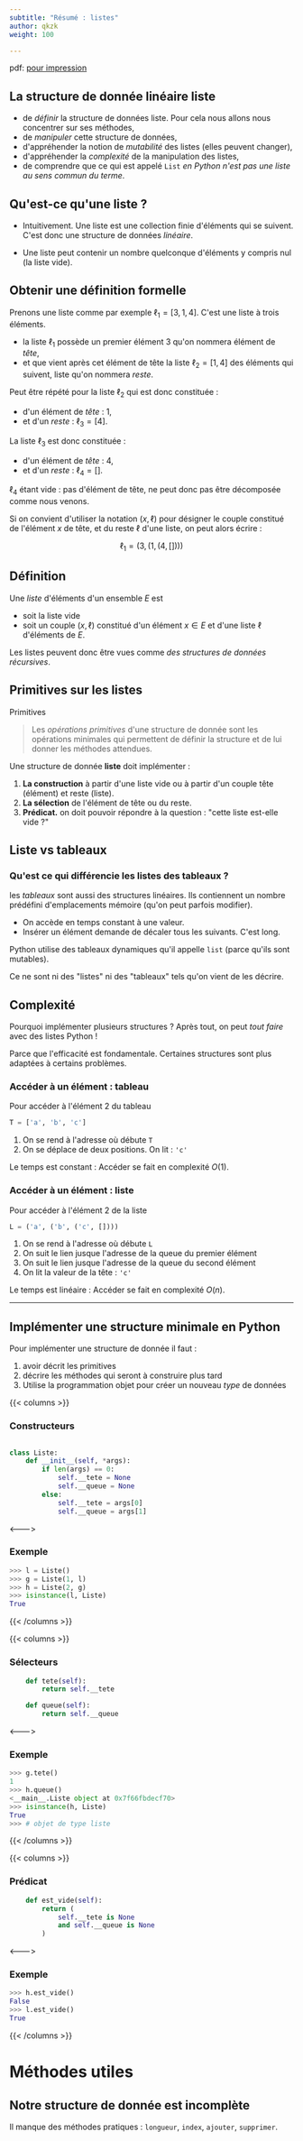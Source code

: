 ```yaml
---
subtitle: "Résumé : listes"
author: qkzk
weight: 100

---
```


pdf: [pour impression](/uploads/docnsitale/listes/listes_resume.pdf)


## La structure de donnée linéaire **liste**


- de _définir_ la structure de données liste. Pour cela nous allons nous concentrer sur ses méthodes,
- de _manipuler_ cette structure de données,
- d'appréhender la notion de _mutabilité_ des listes (elles peuvent changer),
- d'appréhender la _complexité_ de la manipulation des listes,
- de comprendre que ce qui est appelé `List` _en Python n'est pas une liste au sens commun du terme_.


## Qu'est-ce qu'une liste ?

* Intuitivement. Une liste est une collection finie d'éléments qui se suivent. C'est donc une structure de données *linéaire*.

* Une liste peut contenir un nombre quelconque d'éléments y compris nul (la liste vide).

## Obtenir une définition formelle

Prenons une liste comme par exemple $\ell_1 = [3, 1, 4]$.  C'est une liste à trois éléments.


* la liste $\ell_1$ possède un premier élément $3$ qu'on nommera élément de *tête*,
* et que vient après cet élément de tête la liste $\ell_2 = [1, 4]$ des éléments qui suivent,
  liste qu'on nommera *reste*.


Peut être répété pour la liste $\ell_2$ qui est donc constituée :

* d'un élément de *tête* : $1$,
* et d'un *reste* : $\ell_3 = [4]$.

La liste $\ell_3$ est donc constituée :

* d'un élément de *tête* : $4$,
* et d'un *reste* : $\ell_4 = []$.

$\ell_4$ étant vide : pas d'élément de tête, ne peut donc pas être décomposée comme nous venons.



Si on convient d'utiliser la notation $(x,\ell)$ pour désigner le couple constitué de
l'élément $x$ de tête, et du reste $\ell$ d'une liste, on peut alors écrire :


$$\ell_1 = (3, (1, (4, [])))$$



## Définition


Une *liste* d'éléments d'un ensemble $E$ est

* soit la liste vide
* soit un couple $(x,\ell)$ constitué d'un élément $x\in E$
 et d'une liste $\ell$ d'éléments de $E$.

Les listes peuvent donc être vues comme _des structures de données récursives_.

## Primitives sur les listes


Primitives

>   Les _opérations primitives_ d'une structure de donnée sont les opérations minimales qui permettent de définir la structure et de lui donner les méthodes attendues.




Une structure de donnée **liste** doit implémenter :

1. **La construction** à partir d'une liste vide ou à partir d'un couple tête (élément) et reste (liste).
2. **La sélection** de l'élément de tête ou du reste.
3. **Prédicat.** on doit pouvoir répondre à la question : "cette liste est-elle vide ?"

## Liste vs tableaux

### Qu'est ce qui différencie les listes des tableaux ?

les _tableaux_ sont aussi des structures linéaires. Ils contiennent un nombre
prédéfini d'emplacements mémoire (qu'on peut parfois modifier).

* On accède en temps constant à une valeur.
* Insérer un élément demande de décaler tous les suivants. C'est long.

Python utilise des tableaux dynamiques qu'il appelle `list` (parce qu'ils sont mutables).

Ce ne sont ni des "listes" ni des "tableaux" tels qu'on vient de les décrire.

## Complexité


Pourquoi implémenter plusieurs structures ? Après tout, on peut
_tout faire_ avec des listes Python !

Parce que l'efficacité est fondamentale. Certaines structures sont plus adaptées à certains problèmes.


### Accéder à un élément : tableau

Pour accéder à l'élément 2 du tableau

```python
T = ['a', 'b', 'c']
```

1. On se rend à l'adresse où débute `T`
2. On se déplace de deux positions. On lit : `'c'`

Le temps est constant : Accéder se fait en complexité $O(1)$.

### Accéder à un élément : liste

Pour accéder à l'élément 2 de la liste

```python
L = ('a', ('b', ('c', [])))
```

1. On se rend à l'adresse où débute `L`
2. On suit le lien jusque l'adresse de la queue du premier élément
2. On suit le lien jusque l'adresse de la queue du second élément
3. On lit la valeur de la tête : `'c'`

Le temps est linéaire : Accéder se fait en complexité $O(n)$.

---


## Implémenter une structure minimale en Python

Pour implémenter une structure de donnée il faut :

1. avoir décrit les primitives
2. décrire les méthodes qui seront à construire plus tard
3. Utilise la programmation objet pour créer un nouveau _type_ de données

{{< columns >}} <!-- begin columns block -->
### Constructeurs

```python

class Liste:
    def __init__(self, *args):
        if len(args) == 0:
            self.__tete = None
            self.__queue = None
        else:
            self.__tete = args[0]
            self.__queue = args[1]
```
<---> <!-- magic separator, between columns -->


### Exemple

```python
>>> l = Liste()
>>> g = Liste(1, l)
>>> h = Liste(2, g)      
>>> isinstance(l, Liste) 
True                     
```

{{< /columns >}}

{{< columns >}}
### Sélecteurs

```python
    def tete(self):
        return self.__tete

    def queue(self):
        return self.__queue
```
<--->
### Exemple

```python
>>> g.tete()
1
>>> h.queue()
<__main__.Liste object at 0x7f66fbdecf70>
>>> isinstance(h, Liste)
True 
>>> # objet de type liste
```
{{< /columns >}}

{{< columns >}}
### Prédicat
```python
    def est_vide(self):
        return (
            self.__tete is None 
            and self.__queue is None
        )
```
<--->
### Exemple
```python
>>> h.est_vide()
False
>>> l.est_vide()
True
```
{{< /columns >}}



# Méthodes utiles

## Notre structure de donnée est incomplète

Il manque des méthodes pratiques : `longueur`, `index`, `ajouter`, `supprimer`.
